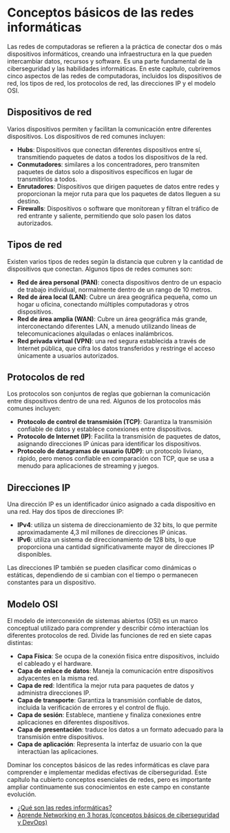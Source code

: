 # Conceptos básicos de las redes informáticas
Las redes de computadoras se refieren a la práctica de conectar dos o más dispositivos informáticos, creando una infraestructura en la que pueden intercambiar datos, recursos y software. Es una parte fundamental de la ciberseguridad y las habilidades informáticas. En este capítulo, cubriremos cinco aspectos de las redes de computadoras, incluidos los dispositivos de red, los tipos de red, los protocolos de red, las direcciones IP y el modelo OSI.
## Dispositivos de red
Varios dispositivos permiten y facilitan la comunicación entre diferentes dispositivos. Los dispositivos de red comunes incluyen:

- **Hubs**: Dispositivos que conectan diferentes dispositivos entre sí, transmitiendo paquetes de datos a todos los dispositivos de la red.
- **Conmutadores**: similares a los concentradores, pero transmiten paquetes de datos solo a dispositivos específicos en lugar de transmitirlos a todos.
- **Enrutadores**: Dispositivos que dirigen paquetes de datos entre redes y proporcionan la mejor ruta para que los paquetes de datos lleguen a su destino.
- **Firewalls**: Dispositivos o software que monitorean y filtran el tráfico de red entrante y saliente, permitiendo que solo pasen los datos autorizados.
## Tipos de red
Existen varios tipos de redes según la distancia que cubren y la cantidad de dispositivos que conectan. Algunos tipos de redes comunes son:
- **Red de área personal (PAN)**: conecta dispositivos dentro de un espacio de trabajo individual, normalmente dentro de un rango de 10 metros.
- **Red de área local (LAN)**: Cubre un área geográfica pequeña, como un hogar u oficina, conectando múltiples computadoras y otros dispositivos.
- **Red de área amplia (WAN)**: Cubre un área geográfica más grande, interconectando diferentes LAN, a menudo utilizando líneas de telecomunicaciones alquiladas o enlaces inalámbricos.
- **Red privada virtual (VPN)**: una red segura establecida a través de Internet pública, que cifra los datos transferidos y restringe el acceso únicamente a usuarios autorizados.
## Protocolos de red
Los protocolos son conjuntos de reglas que gobiernan la comunicación entre dispositivos dentro de una red. Algunos de los protocolos más comunes incluyen:
- **Protocolo de control de transmisión (TCP)**: Garantiza la transmisión confiable de datos y establece conexiones entre dispositivos.
- **Protocolo de Internet (IP)**: Facilita la transmisión de paquetes de datos, asignando direcciones IP únicas para identificar los dispositivos.
- **Protocolo de datagramas de usuario (UDP)**: un protocolo liviano, rápido, pero menos confiable en comparación con TCP, que se usa a menudo para aplicaciones de streaming y juegos.
## Direcciones IP
Una dirección IP es un identificador único asignado a cada dispositivo en una red. Hay dos tipos de direcciones IP:
- **IPv4**: utiliza un sistema de direccionamiento de 32 bits, lo que permite aproximadamente 4,3 mil millones de direcciones IP únicas.
- **IPv6**: utiliza un sistema de direccionamiento de 128 bits, lo que proporciona una cantidad significativamente mayor de direcciones IP disponibles.

Las direcciones IP también se pueden clasificar como dinámicas o estáticas, dependiendo de si cambian con el tiempo o permanecen constantes para un dispositivo.
## Modelo OSI
El modelo de interconexión de sistemas abiertos (OSI) es un marco conceptual utilizado para comprender y describir cómo interactúan los diferentes protocolos de red. Divide las funciones de red en siete capas distintas:
- **Capa Física**: Se ocupa de la conexión física entre dispositivos, incluido el cableado y el hardware.
- **Capa de enlace de datos**: Maneja la comunicación entre dispositivos adyacentes en la misma red.
- **Capa de red**: Identifica la mejor ruta para paquetes de datos y administra direcciones IP.
- **Capa de transporte**: Garantiza la transmisión confiable de datos, incluida la verificación de errores y el control de flujo.
- **Capa de sesión**: Establece, mantiene y finaliza conexiones entre aplicaciones en diferentes dispositivos.
- **Capa de presentación**: traduce los datos a un formato adecuado para la transmisión entre dispositivos.
- **Capa de aplicación**: Representa la interfaz de usuario con la que interactúan las aplicaciones.

Dominar los conceptos básicos de las redes informáticas es clave para comprender e implementar medidas efectivas de ciberseguridad. Este capítulo ha cubierto conceptos esenciales de redes, pero es importante ampliar continuamente sus conocimientos en este campo en constante evolución.

- [¿Qué son las redes informáticas?](https://tryhackme.com/room/whatisnetworking)
- [Aprende Networking en 3 horas (conceptos básicos de ciberseguridad y DevOps)](https://www.youtube.com/watch?v=iSOfkw_YyOU&t=1549s)